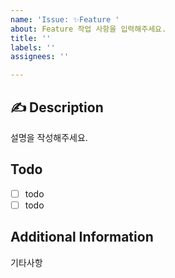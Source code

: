 ```yaml
---
name: 'Issue: ✨Feature '
about: Feature 작업 사항을 입력해주세요.
title: ''
labels: ''
assignees: ''

---
```


## ✍ Description
설명을 작성해주세요.


## Todo
- [ ] todo
- [ ] todo

## Additional Information
기타사항
